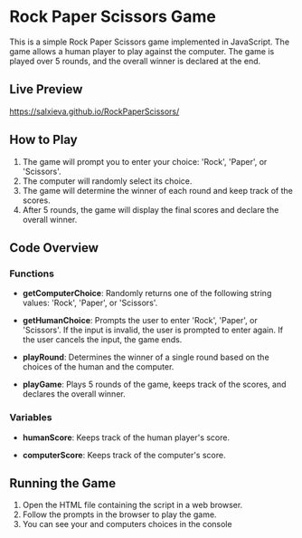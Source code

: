 # Rock Paper Scissors Game

This is a simple Rock Paper Scissors game implemented in JavaScript. The game allows a human player to play against the computer. The game is played over 5 rounds, and the overall winner is declared at the end.

## Live Preview

https://salxieva.github.io/RockPaperScissors/

## How to Play

1. The game will prompt you to enter your choice: 'Rock', 'Paper', or 'Scissors'.
2. The computer will randomly select its choice.
3. The game will determine the winner of each round and keep track of the scores.
4. After 5 rounds, the game will display the final scores and declare the overall winner.

## Code Overview

### Functions

- **getComputerChoice**: 
Randomly returns one of the following string values: 'Rock', 'Paper', or 'Scissors'.

- **getHumanChoice**: 
Prompts the user to enter 'Rock', 'Paper', or 'Scissors'. If the input is invalid, the user is prompted to enter again. If the user cancels the input, the game ends.

- **playRound**: 
Determines the winner of a single round based on the choices of the human and the computer.

- **playGame**: 
Plays 5 rounds of the game, keeps track of the scores, and declares the overall winner.

### Variables

- **humanScore**:
Keeps track of the human player's score.

- **computerScore**:
Keeps track of the computer's score.

## Running the Game

1. Open the HTML file containing the script in a web browser.
2. Follow the prompts in the browser to play the game.
3. You can see your and computers choices in the console

